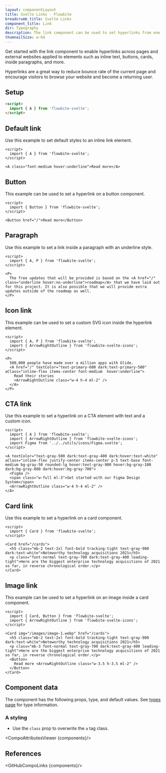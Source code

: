 ```yaml
---
layout: componentLayout
title: Svelte Links - Flowbite
breadcrumb_title: Svelte Links
component_title: Link
dir: Typography
description: The link component can be used to set hyperlinks from one page to another or to an external website when clicking on an inline text item, button, or card
thumnailSize: w-64
---
```


<script>
  import { CompoAttributesViewer, GitHubCompoLinks, toKebabCase } from '../../utils'
  import { A } from '$lib'
  
  const components = 'A'
</script>

Get started with the link component to enable hyperlinks across pages and external websites applied to elements such as inline text, buttons, cards, inside paragraphs, and more.

Hyperlinks are a great way to reduce bounce rate of the current page and encourage visitors to browse your website and become a returning user.

## Setup

```html
<script>
  import { A } from 'flowbite-svelte';
</script>
```

## Default link

Use this example to set default styles to an inline link element.

```svelte example
<script>
  import { A } from 'flowbite-svelte';
</script>

<A class="font-medium hover:underline">Read more</A>
```

## Button

This example can be used to set a hyperlink on a button component.

```svelte example
<script>
  import { Button } from 'flowbite-svelte';
</script>

<Button href="/">Read more</Button>
```

## Paragraph

Use this example to set a link inside a paragraph with an underline style.

```svelte example
<script>
  import { A, P } from 'flowbite-svelte';
</script>

<P>
  The free updates that will be provided is based on the <A href="/" class="underline hover:no-underline">roadmap</A> that we have laid out for this project. It is also possible that we will provide extra updates outside of the roadmap as well.
</P>
```

## Icon link

This example can be used to set a custom SVG icon inside the hyperlink element.

```svelte example
<script>
  import { A, P } from 'flowbite-svelte';
  import { ArrowRightOutline } from 'flowbite-svelte-icons';
</script>

<P>
  500,000 people have made over a million apps with Glide.
  <A href="/" textColor="text-primary-600 dark:text-primary-500" aClass="inline-flex items-center font-medium  hover:underline">
    Read their stories
    <ArrowRightOutline class="w-4 h-4 ml-2" />
  </A>
</P>
```

## CTA link

Use this example to set a hyperlink on a CTA element with text and a custom icon.

```svelte example
<script>
  import { A } from 'flowbite-svelte';
  import { ArrowRightOutline } from 'flowbite-svelte-icons';
  import Figma from '../../utils/icons/Figma.svelte';
</script>

<A textColor="text-gray-500 dark:text-gray-400 dark:hover:text-white" aClass="inline-flex justify-center items-center p-5 text-base font-medium bg-gray-50 rounded-lg hover:text-gray-900 hover:bg-gray-100 dark:bg-gray-800 dark:hover:bg-gray-700">
  <Figma />
  <span class="w-full ml-3">Get started with our Figma Design System</span>
  <ArrowRightOutline class="w-4 h-4 ml-2" />
</A>
```

## Card link

Use this example to set a hyperlink on a card component.

```svelte example
<script>
  import { Card } from 'flowbite-svelte';
</script>

<Card href="/cards">
  <h5 class="mb-2 text-2xl font-bold tracking-tight text-gray-900 dark:text-white">Noteworthy technology acquisitions 2021</h5>
  <p class="font-normal text-gray-700 dark:text-gray-400 leading-tight">Here are the biggest enterprise technology acquisitions of 2021 so far, in reverse chronological order.</p>
</Card>
```

## Image link

This example can be used to set a hyperlink on an image inside a card component.

```svelte example
<script>
  import { Card, Button } from 'flowbite-svelte';
  import { ArrowRightOutline } from 'flowbite-svelte-icons';
</script>

<Card img="/images/image-1.webp" href="/cards">
  <h5 class="mb-2 text-2xl font-bold tracking-tight text-gray-900 dark:text-white">Noteworthy technology acquisitions 2021</h5>
  <p class="mb-3 font-normal text-gray-700 dark:text-gray-400 leading-tight">Here are the biggest enterprise technology acquisitions of 2021 so far, in reverse chronological order.</p>
  <Button>
    Read more <ArrowRightOutline class="w-3.5 h-3.5 ml-2" />
  </Button>
</Card>
```

## Component data

The component has the following props, type, and default values. See [types page](/docs/pages/typescript) for type information.

### A styling

- Use the `class` prop to overwrite the `a` tag class.

<CompoAttributesViewer {components}/>

## References

<GitHubCompoLinks {components}/>

